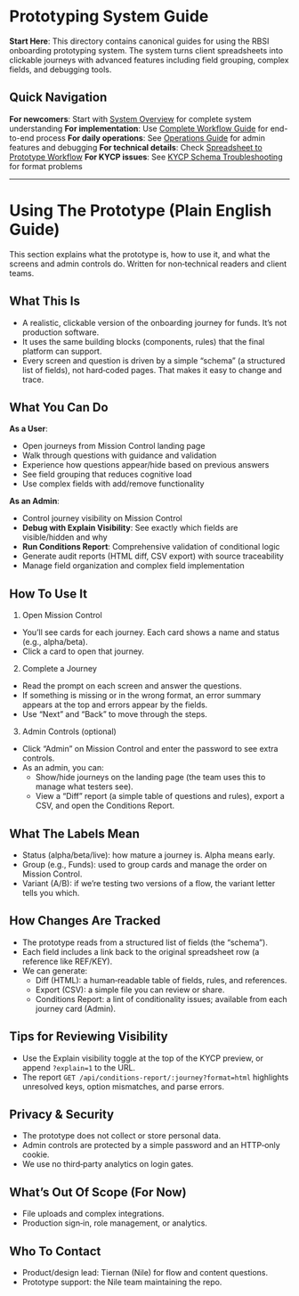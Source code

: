 # Prototyping System Guide

**Start Here**: This directory contains canonical guides for using the RBSI onboarding prototyping system. The system turns client spreadsheets into clickable journeys with advanced features including field grouping, complex fields, and debugging tools.

## Quick Navigation

**For newcomers**: Start with [System Overview](System-Overview.md) for complete system understanding
**For implementation**: Use [Complete Workflow Guide](Complete-Workflow-Guide.md) for end-to-end process
**For daily operations**: See [Operations Guide](Operations.md) for admin features and debugging
**For technical details**: Check [Spreadsheet to Prototype Workflow](Spreadsheet-to-Prototype-Workflow.md)
**For KYCP issues**: See [KYCP Schema Troubleshooting](KYCP-Schema-Troubleshooting.md) for format problems

---

# Using The Prototype (Plain English Guide)

This section explains what the prototype is, how to use it, and what the screens and admin controls do. Written for non‑technical readers and client teams.

## What This Is

- A realistic, clickable version of the onboarding journey for funds. It’s not production software.
- It uses the same building blocks (components, rules) that the final platform can support.
- Every screen and question is driven by a simple “schema” (a structured list of fields), not hard‑coded pages. That makes it easy to change and trace.

## What You Can Do

**As a User**:
- Open journeys from Mission Control landing page
- Walk through questions with guidance and validation
- Experience how questions appear/hide based on previous answers
- See field grouping that reduces cognitive load
- Use complex fields with add/remove functionality

**As an Admin**:
- Control journey visibility on Mission Control
- **Debug with Explain Visibility**: See exactly which fields are visible/hidden and why
- **Run Conditions Report**: Comprehensive validation of conditional logic
- Generate audit reports (HTML diff, CSV export) with source traceability
- Manage field organization and complex field implementation

## How To Use It

1) Open Mission Control
- You’ll see cards for each journey. Each card shows a name and status (e.g., alpha/beta).
- Click a card to open that journey.

2) Complete a Journey
- Read the prompt on each screen and answer the questions.
- If something is missing or in the wrong format, an error summary appears at the top and errors appear by the fields.
- Use “Next” and “Back” to move through the steps.

3) Admin Controls (optional)
- Click “Admin” on Mission Control and enter the password to see extra controls.
- As an admin, you can:
  - Show/hide journeys on the landing page (the team uses this to manage what testers see).
  - View a “Diff” report (a simple table of questions and rules), export a CSV, and open the Conditions Report.

## What The Labels Mean

- Status (alpha/beta/live): how mature a journey is. Alpha means early.
- Group (e.g., Funds): used to group cards and manage the order on Mission Control.
- Variant (A/B): if we’re testing two versions of a flow, the variant letter tells you which.

## How Changes Are Tracked

- The prototype reads from a structured list of fields (the “schema”).
- Each field includes a link back to the original spreadsheet row (a reference like REF/KEY).
- We can generate:
  - Diff (HTML): a human‑readable table of fields, rules, and references.
  - Export (CSV): a simple file you can review or share.
  - Conditions Report: a lint of conditionality issues; available from each journey card (Admin).

## Tips for Reviewing Visibility

- Use the Explain visibility toggle at the top of the KYCP preview, or append `?explain=1` to the URL.
- The report `GET /api/conditions-report/:journey?format=html` highlights unresolved keys, option mismatches, and parse errors.

## Privacy & Security

- The prototype does not collect or store personal data.
- Admin controls are protected by a simple password and an HTTP‑only cookie.
- We use no third‑party analytics on login gates.

## What’s Out Of Scope (For Now)

- File uploads and complex integrations.
- Production sign‑in, role management, or analytics.

## Who To Contact

- Product/design lead: Tiernan (Nile) for flow and content questions.
- Prototype support: the Nile team maintaining the repo.
